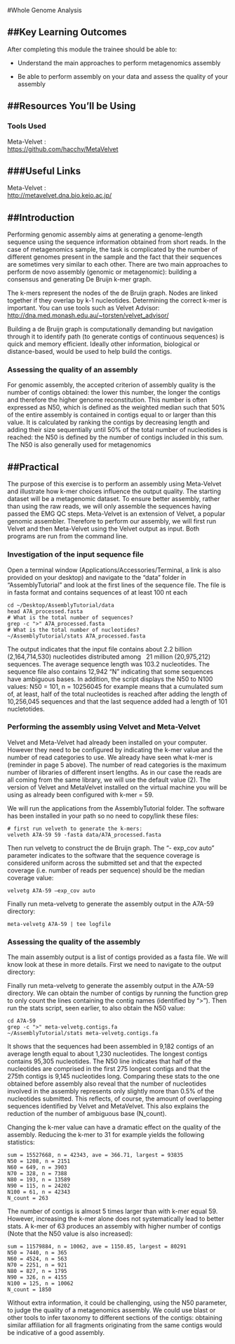 #Whole Genome Analysis

##Key Learning Outcomes
---------------------

After completing this module the trainee should be able to:

-   Understand the main approaches to perform metagenomics assembly

-   Be able to perform assembly on your data and assess the quality of your assembly

##Resources You’ll be Using
-------------------------

### Tools Used

Meta-Velvet :   
    https://github.com/hacchy/MetaVelvet

###Useful Links
------------

Meta-Velvet :   
    http://metavelvet.dna.bio.keio.ac.jp/

##Introduction
------------

Performing genomic assembly aims at generating a genome-length sequence
using the sequence information obtained from short reads. In the case of
metagenomics sample, the task is complicated by the number of different
genomes present in the sample and the fact that their sequences are
sometimes very similar to each other. There are two main approaches to
perform de novo assembly (genomic or metagenomic): building a consensus
and generating De Bruijn k-mer graph.

The k-mers represent the nodes of the de Bruijn graph. Nodes are linked
together if they overlap by k-1 nucleotides. Determining the correct
k-mer is important. You can use tools such as Velvet Advisor:
<http://dna.med.monash.edu.au/~torsten/velvet_advisor/>

Building a de Bruijn graph is computationally demanding but navigation
through it to identify path (to generate contigs of continuous
sequences) is quick and memory efficient. Ideally other information,
biological or distance-based, would be used to help build the contigs.

### Assessing the quality of an assembly

For genomic assembly, the accepted criterion of assembly quality is the
number of contigs obtained: the lower this number, the longer the
contigs and therefore the higher genome reconstitution. This number is
often expressed as N50, which is defined as the weighted median such
that 50% of the entire assembly is contained in contigs equal to or
larger than this value. It is calculated by ranking the contigs by
decreasing length and adding their size sequentially until 50% of the
total number of nucleotides is reached: the N50 is defined by the number
of contigs included in this sum. The N50 is also generally used for
metagenomics

##Practical
---------

The purpose of this exercise is to perform an assembly using Meta-Velvet
and illustrate how k-mer choices influence the output quality. The
starting dataset will be a metagenomic dataset. To ensure better
assembly, rather than using the raw reads, we will only assemble the
sequences having passed the EMG QC steps. Meta-Velvet is an extension of
Velvet, a popular genomic assembler. Therefore to perform our assembly,
we will first run Velvet and then Meta-Velvet using the Velvet output as
input. Both programs are run from the command line.

### Investigation of the input sequence file

Open a terminal window (Applications/Accessories/Terminal, a link is
also provided on your desktop) and navigate to the “data” folder in
“AssemblyTutorial” and look at the first lines of the sequence file. The
file is in fasta format and contains sequences of at least 100 nt each

    cd ~/Desktop/AssemblyTutorial/data
    head A7A_processed.fasta
    # What is the total number of sequences?
    grep -c ">" A7A_processed.fasta
    # What is the total number of nucleotides?
    ~/AssemblyTutorial/stats A7A_processed.fasta

The output indicates that the input file contains about 2.2 billion
(2,164,714,530) nucleotides distributed among   21 million (20,975,212)
sequences. The average sequence length was 103.2 nucleotides. The
sequence file also contains 12,942 “N” indicating that some sequences
have ambiguous bases. In addition, the script displays the N50 to N100
values: N50 = 101, n = 10256045 for example means that a cumulated sum
of, at least, half of the total nucleotides is reached after adding the
length of 10,256,045 sequences and that the last sequence added had a
length of 101 nucletotides.

### Performing the assembly using Velvet and Meta-Velvet

Velvet and Meta-Velvet had already been installed on your computer.
However they need to be configured by indicating the k-mer value and the
number of read categories to use. We already have seen what k-mer is
(reminder in page 5 above). The number of read categories is the maximum
number of libraries of different insert lengths. As in our case the
reads are all coming from the same library, we will use the default
value (2). The version of Velvet and MetaVelvet installed on the virtual
machine you will be using as already been configured with k-mer = 59.

We will run the applications from the AssemblyTutorial folder. The
software has been installed in your path so no need to copy/link these
files:

    # first run velveth to generate the k-mers:
    velveth A7A-59 59 -fasta data/A7A_processed.fasta 

Then run velvetg to construct the de Bruijn graph. The “- exp\_cov auto”
parameter indicates to the software that the sequence coverage is
considered uniform across the submitted set and that the expected
coverage (i.e. number of reads per sequence) should be the median
coverage value:

    velvetg A7A-59 –exp_cov auto

Finally run meta-velvetg to generate the assembly output in the A7A-59
directory:

    meta-velvetg A7A-59 | tee logfile 

### Assessing the quality of the assembly

The main assembly output is a list of contigs provided as a fasta file.
We will know look at these in more details. First we need to navigate to
the output directory:

Finally run meta-velvetg to generate the assembly output in the A7A-59
directory. We can obtain the number of contigs by running the function
grep to only count the lines containing the contig names (identified by
“&gt;”). Then run the stats script, seen earlier, to also obtain the N50
value:

    cd A7A-59
    grep -c ">" meta-velvetg.contigs.fa
    ~/AssemblyTutorial/stats meta-velvetg.contigs.fa

It shows that the sequences had been assembled in 9,182 contigs of an
average length equal to about 1,230 nucleotides. The longest contigs
contains 95,305 nucleotides. The N50 line indicates that half of the
nucleotides are comprised in the first 275 longest contigs and that the
275th contigs is 9,145 nucleotides long. Comparing these stats to the
one obtained before assembly also reveal that the number of nucleotides
involved in the assembly represents only slightly more than 0.5% of the
nucleotides submitted. This reflects, of course, the amount of
overlapping sequences identified by Velvet and MetaVelvet. This also
explains the reduction of the number of ambiguous base (N\_count).

Changing the k-mer value can have a dramatic effect on the quality of
the assembly. Reducing the k-mer to 31 for example yields the following
statistics:

    sum = 15527668, n = 42343, ave = 366.71, largest = 93835
    N50 = 1208, n = 2151
    N60 = 649, n = 3903
    N70 = 328, n = 7388
    N80 = 193, n = 13589
    N90 = 115, n = 24202
    N100 = 61, n = 42343
    N_count = 263

The number of contigs is almost 5 times larger than with k-mer equal 59.
However, increasing the k-mer alone does not systematically lead to
better stats. A k-mer of 63 produces an assembly with higher number of
contigs (Note that the N50 value is also increased):

    sum = 11579884, n = 10062, ave = 1150.85, largest = 80291
    N50 = 7440, n = 365
    N60 = 4524, n = 563
    N70 = 2251, n = 921
    N80 = 827, n = 1795
    N90 = 326, n = 4155
    N100 = 125, n = 10062
    N_count = 1850

Without extra information, it could be challenging, using the N50
parameter, to judge the quality of a metagenomics assembly. We could use
blast or other tools to infer taxonomy to different sections of the
contigs: obtaining similar affiliation for all fragments originating
from the same contigs would be indicative of a good assembly.

